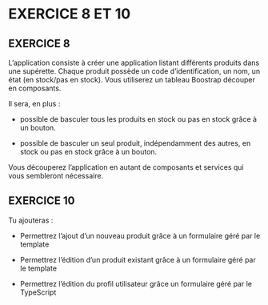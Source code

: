 # EXERCICE 8 ET 10

## EXERCICE 8 

L’application consiste à créer une application listant différents produits dans une supérette. Chaque produit possède un code d’identification, un nom, un état (en stock/pas en stock). Vous utiliserez un tableau Boostrap découper en composants.

Il sera, en plus :

- possible de basculer tous les produits en stock ou pas en stock grâce à un bouton.

- possible de basculer un seul produit, indépendamment des autres, en stock ou pas en stock grâce à un bouton.

Vous découperez l’application en autant de composants et services qui vous sembleront nécessaire.


## EXERCICE 10

Tu ajouteras :

- Permettrez l’ajout d’un nouveau produit grâce à un formulaire géré par le template

- Permettrez l’édition d’un produit existant grâce à un formulaire géré par le template

- Permettrez l’édition du profil utilisateur grâce un formulaire géré par le TypeScript
